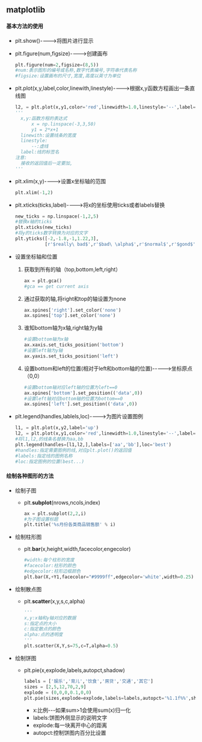 ## matplotlib

#### 基本方法的使用

* plt.show()---->将图片进行显示

* plt.figure(num,figsize)---->创建画布

  ```python
  plt.figure(num=2,figsize=(8,5))
  #num:表示图形的编号或名称,数字代表编号,字符串代表名称
  #figsize:设置画布的尺寸,宽度,高度以英寸为单位
  ```

* plt.plot(x,y,label,color,linewith,linestyle)---->根据x,y函数方程画出一条直线图

  ```python
  l2, = plt.plot(x,y1,color='red',linewidth=1.0,linestyle='--',label='down')
  '''
  	x,y:函数方程的表达式
  		x = np.linspace(-3,3,50)
  		y1 = 2*x+1
  	linewith:设置线条的宽度
  	linestyle:
  		--:虚线
  	label:线的标签名
  注意:
  	接收的返回值后一定要加,
  '''
  ```

* plt.xlim(x,y)---->设置x坐标轴的范围

  ```python
  plt.xlim(-1,2)
  ```

* plt.xticks(ticks,label)---->将x的坐标使用ticks或者labels替换

  ```python
  new_ticks = np.linspace(-1,2,5)
  #替换x轴的ticks
  plt.xticks(new_ticks)
  #将y的ticks数字转换为对应的文字
  plt.yticks([-2,-1.8,-1,1.22,3],
             [r'$really\ bad$',r'$bad\ \alpha$',r'$normal$',r'$gond$',r'$really\ good$'])
  
  ```

* 设置坐标轴和位置

  1. 获取到所有的轴（top,bottom,left,right）

     ```python
     ax = plt.gca()
     #gca == get current axis
     ```

  2. 通过获取的轴,将right和top的轴设置为none

     ```python
     ax.spines['right'].set_color('none')
     ax.spines['top'].set_color('none')
     ```

  3. 谁知bottom轴为x轴,right轴为y轴

     ```python
     #设置bottom轴为x轴
     ax.xaxis.set_ticks_position('bottom')
     #设置left轴为y轴
     ax.yaxis.set_ticks_position('left')
     ```

  4. 设置bottom和left的位置(相对于left和bottom轴的位置)----->坐标原点（0,0）

     ```python
     #设置bottom轴对应left轴的位置为left==0
     ax.spines['bottom'].set_position(('data',0))
     #设置left轴对应bottom轴的位置为bottom==0
     ax.spines['left'].set_position(('data',0))
     ```

* plt.legend(handles,lablels,loc)---->为图片设置图例

  ```python
  l1, = plt.plot(x,y2,label='up')
  l2, = plt.plot(x,y1,color='red',linewidth=1.0,linestyle='--',label='down')
  #将l1,l2,的线条名替换为aa,bb
  plt.legend(handles=[l1,l2,],labels=['aa','bb'],loc='best')
  #handles:指定需要图例的线,对应plt.plot()的返回值
  #labels:指定线的图例名称
  #loc:指定图例的位置(best...)
  ```

#### 绘制各种图形的方法

 * 绘制子图

   * plt.**subplot**(nrows,ncols,index)

     ```python
     ax = plt.subplot(2,2,i)
     #为子图设置标题
     plt.title('%s月份各类商品销售额' % i)
     ```

* 绘制柱形图
  * plt.**bar**(x,height,width,facecolor,engecolor)

    ```python
    #width:每个柱形的宽度
    #facecolor:柱形的颜色
    #edgecolor:柱形边框颜色
    plt.bar(X,+Y1,facecolor="#9999ff",edgecolor='white',width=0.25)
    ```

* 绘制散点图

  * plt.**scatter**(x,y,s,c,alpha)

    ```python
    '''
    x,y:x轴和y轴对应的数据
    s:指定点的大小
    c:指定散点的颜色
    alpha:点的透明度
    '''
    plt.scatter(X,Y,s=75,c=T,alpha=0.5)
    ```

* 绘制饼图

  * plt.pie(x,explode,labels,autopct,shadow)

    ```python
    labels = ['娱乐','育儿','饮食','房贷','交通','其它']
    sizes = [2,5,12,70,2,9]
    explode = (0,0,0,0.1,0,0)
    plt.pie(sizes,explode=explode,labels=labels,autopct='%1.1f%%',shadow=False)
    ```

    * x:比例---如果sum>1会使用sum(x)归一化
    * labels:饼图外侧显示的说明文字
    * explode:每一块离开中心的距离
    * autopct:控制饼图内百分比设置